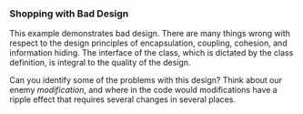 ### Shopping with Bad Design

This example demonstrates bad design. There are many things wrong with respect to the design principles of
encapsulation, coupling, cohesion, and information hiding. The interface of the class, which is dictated
by the class definition, is integral to the quality of the design.

Can you identify some of the problems with this design? Think about our enemy _modification_, and where
in the code would modifications have a ripple effect that requires several changes in several places.